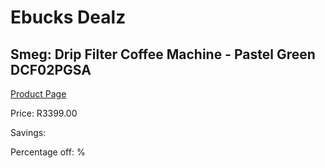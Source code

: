 
# Ebucks Dealz
## Smeg: Drip Filter Coffee Machine - Pastel Green DCF02PGSA
[Product Page](https://www.ebucks.com/web/shop/productSelected.do?prodId=1158885089&catId=1157555110)

Price: R3399.00

Savings: 

Percentage off: %
	
